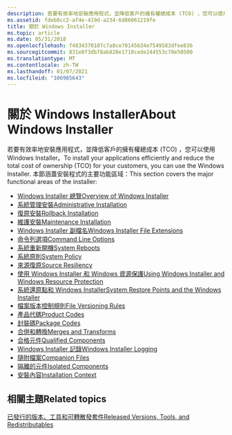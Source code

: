 ```yaml
---
description: 若要有效率地安裝應用程式，並降低客戶的擁有權總成本 (TCO) ，您可以使用 Windows Installer。
ms.assetid: fdeb8cc2-af4e-419d-a234-6d86061219fe
title: 關於 Windows Installer
ms.topic: article
ms.date: 05/31/2018
ms.openlocfilehash: f4834370107c7a8ce70145634e7549583dfee836
ms.sourcegitcommit: 831e8f3db78ab820e1710cede244553c70e50500
ms.translationtype: MT
ms.contentlocale: zh-TW
ms.lasthandoff: 01/07/2021
ms.locfileid: "106985643"
---
```

# <a name="about-windows-installer"></a><span data-ttu-id="1044f-103">關於 Windows Installer</span><span class="sxs-lookup"><span data-stu-id="1044f-103">About Windows Installer</span></span>

<span data-ttu-id="1044f-104">若要有效率地安裝應用程式，並降低客戶的擁有權總成本 (TCO) ，您可以使用 Windows Installer。</span><span class="sxs-lookup"><span data-stu-id="1044f-104">To install your applications efficiently and reduce the total cost of ownership (TCO) for your customers, you can use the Windows Installer.</span></span> <span data-ttu-id="1044f-105">本節涵蓋安裝程式的主要功能區域：</span><span class="sxs-lookup"><span data-stu-id="1044f-105">This section covers the major functional areas of the installer:</span></span>

-   [<span data-ttu-id="1044f-106">Windows Installer 總覽</span><span class="sxs-lookup"><span data-stu-id="1044f-106">Overview of Windows Installer</span></span>](overview-of-windows-installer.md)
-   [<span data-ttu-id="1044f-107">系統管理安裝</span><span class="sxs-lookup"><span data-stu-id="1044f-107">Administrative Installation</span></span>](administrative-installation.md)
-   [<span data-ttu-id="1044f-108">復原安裝</span><span class="sxs-lookup"><span data-stu-id="1044f-108">Rollback Installation</span></span>](rollback-installation.md)
-   [<span data-ttu-id="1044f-109">維護安裝</span><span class="sxs-lookup"><span data-stu-id="1044f-109">Maintenance Installation</span></span>](maintenance-installation.md)
-   [<span data-ttu-id="1044f-110">Windows Installer 副檔名</span><span class="sxs-lookup"><span data-stu-id="1044f-110">Windows Installer File Extensions</span></span>](windows-installer-file-extensions.md)
-   [<span data-ttu-id="1044f-111">命令列選項</span><span class="sxs-lookup"><span data-stu-id="1044f-111">Command Line Options</span></span>](command-line-options.md)
-   [<span data-ttu-id="1044f-112">系統重新開機</span><span class="sxs-lookup"><span data-stu-id="1044f-112">System Reboots</span></span>](system-reboots.md)
-   [<span data-ttu-id="1044f-113">系統原則</span><span class="sxs-lookup"><span data-stu-id="1044f-113">System Policy</span></span>](system-policy.md)
-   [<span data-ttu-id="1044f-114">來源復原</span><span class="sxs-lookup"><span data-stu-id="1044f-114">Source Resiliency</span></span>](source-resiliency.md)
-   [<span data-ttu-id="1044f-115">使用 Windows Installer 和 Windows 資源保護</span><span class="sxs-lookup"><span data-stu-id="1044f-115">Using Windows Installer and Windows Resource Protection</span></span>](windows-resource-protection-on-windows-vista.md)
-   [<span data-ttu-id="1044f-116">系統還原點和 Windows Installer</span><span class="sxs-lookup"><span data-stu-id="1044f-116">System Restore Points and the Windows Installer</span></span>](system-restore-points-and-the-windows-installer.md)
-   [<span data-ttu-id="1044f-117">檔案版本控制規則</span><span class="sxs-lookup"><span data-stu-id="1044f-117">File Versioning Rules</span></span>](file-versioning-rules.md)
-   [<span data-ttu-id="1044f-118">產品代碼</span><span class="sxs-lookup"><span data-stu-id="1044f-118">Product Codes</span></span>](product-codes.md)
-   [<span data-ttu-id="1044f-119">封裝碼</span><span class="sxs-lookup"><span data-stu-id="1044f-119">Package Codes</span></span>](package-codes.md)
-   [<span data-ttu-id="1044f-120">合併和轉換</span><span class="sxs-lookup"><span data-stu-id="1044f-120">Merges and Transforms</span></span>](merges-and-transforms.md)
-   [<span data-ttu-id="1044f-121">合格元件</span><span class="sxs-lookup"><span data-stu-id="1044f-121">Qualified Components</span></span>](qualified-components.md)
-   [<span data-ttu-id="1044f-122">Windows Installer 記錄</span><span class="sxs-lookup"><span data-stu-id="1044f-122">Windows Installer Logging</span></span>](windows-installer-logging.md)
-   [<span data-ttu-id="1044f-123">隨附檔案</span><span class="sxs-lookup"><span data-stu-id="1044f-123">Companion Files</span></span>](companion-files.md)
-   [<span data-ttu-id="1044f-124">隔離的元件</span><span class="sxs-lookup"><span data-stu-id="1044f-124">Isolated Components</span></span>](isolated-components.md)
-   [<span data-ttu-id="1044f-125">安裝內容</span><span class="sxs-lookup"><span data-stu-id="1044f-125">Installation Context</span></span>](installation-context.md)

## <a name="related-topics"></a><span data-ttu-id="1044f-126">相關主題</span><span class="sxs-lookup"><span data-stu-id="1044f-126">Related topics</span></span>

<dl> <dt>

[<span data-ttu-id="1044f-127">已發行的版本、工具和可轉散發套件</span><span class="sxs-lookup"><span data-stu-id="1044f-127">Released Versions, Tools, and Redistributables</span></span>](released-versions-tools-and-redistributables.md)
</dt> </dl>

 

 



